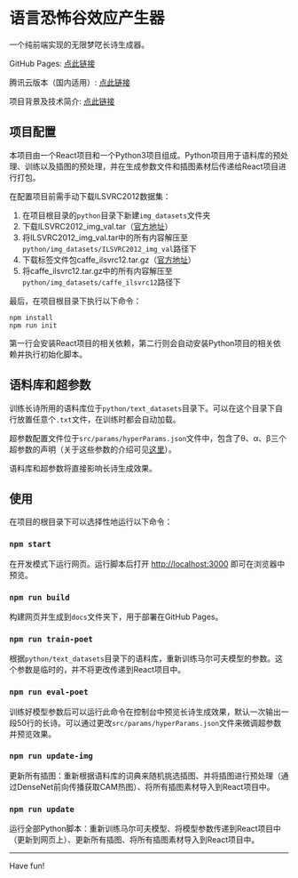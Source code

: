 # 语言恐怖谷效应产生器

一个纯前端实现的无限梦呓长诗生成器。

GitHub Pages: [点此链接](https://zamhown.github.io/uncanny-valley-poetry/)

腾讯云版本（国内适用）: [点此链接](https://serverless-page-bucket-0m2wmngy-1253352899.cos-website.ap-hongkong.myqcloud.com/)

项目背景及技术简介: [点此链接](https://www.zhihu.com/question/449596775/answer/1944375749)


## 项目配置

本项目由一个React项目和一个Python3项目组成。Python项目用于语料库的预处理、训练以及插图的预处理，并在生成参数文件和插图素材后传递给React项目进行打包。

在配置项目前需手动下载ILSVRC2012数据集：
1. 在项目根目录的`python`目录下新建`img_datasets`文件夹
2. 下载ILSVRC2012_img_val.tar（[官方地址](http://www.image-net.org/challenges/LSVRC/2012/nnoupb/ILSVRC2012_img_val.tar)）
3. 将ILSVRC2012_img_val.tar中的所有内容解压至`python/img_datasets/ILSVRC2012_img_val`路径下
4. 下载标签文件包caffe_ilsvrc12.tar.gz（[官方地址](http://dl.caffe.berkeleyvision.org/caffe_ilsvrc12.tar.gz)）
5. 将caffe_ilsvrc12.tar.gz中的所有内容解压至`python/img_datasets/caffe_ilsvrc12`路径下

最后，在项目根目录下执行以下命令：
```shell
npm install
npm run init
```

第一行会安装React项目的相关依赖，第二行则会自动安装Python项目的相关依赖并执行初始化脚本。


## 语料库和超参数

训练长诗所用的语料库位于`python/text_datasets`目录下。可以在这个目录下自行放置任意个`.txt`文件，在训练时都会自动加载。

超参数配置文件位于`src/params/hyperParams.json`文件中，包含了θ、α、β三个超参数的声明（关于这些参数的介绍可见[这里](https://www.zhihu.com/question/449596775/answer/1944375749)）。

语料库和超参数将直接影响长诗生成效果。


## 使用

在项目的根目录下可以选择性地运行以下命令：

### `npm start`

在开发模式下运行网页。运行脚本后打开 [http://localhost:3000](http://localhost:3000) 即可在浏览器中预览。

### `npm run build`

构建网页并生成到`docs`文件夹下，用于部署在GitHub Pages。

### `npm run train-poet`

根据`python/text_datasets`目录下的语料库，重新训练马尔可夫模型的参数。这个参数是临时的，并不将更改传递到React项目中。

### `npm run eval-poet`

训练好模型参数后可以运行此命令在控制台中预览长诗生成效果，默认一次输出一段50行的长诗。可以通过更改`src/params/hyperParams.json`文件来微调超参数并预览效果。

### `npm run update-img`

更新所有插图：重新根据语料库的词典来随机挑选插图、并将插图进行预处理（通过DenseNet前向传播获取CAM热图）、将所有插图素材导入到React项目中。

### `npm run update`

运行全部Python脚本：重新训练马尔可夫模型、将模型参数传递到React项目中（更新到网页上）、更新所有插图、将所有插图素材导入到React项目中。

---

Have fun!
